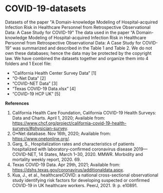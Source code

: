 # COVID-19-datasets
Datasets of the paper "A Domain-knowledge Modeling of Hospital-acquired Infection Risk in Healthcare Personnel from Retrospective Observational Data: A Case Study for COVID-19"
The data used in the paper “A Domain-knowledge Modeling of Hospital-acquired Infection Risk in Healthcare Personnel from Retrospective Observational Data: A Case Study for COVID-19” was summarized and described in the Table 1 and Table 2. We do not own these databases; hence the data may be protected by the copyright law. We have combined the datasets together and organize them into 4 folders and 1 Excel file:
+ “California Health Center Survey Data” [1]
+ “O-Net Data” [2]
+ “COVID-NET Data” [3]
+ “Texas COVID-19 Data.xlsx” [4]
+ “COVID-19 HCP UK” [5]

**References**

1.	California Health Care Foundation, California COVID-19 Health Surveys: Data and Charts. April 1, 2020; Available from: https://www.chcf.org/project/california-covid-19-health-surveys/#physician-survey.
2.	O*Net database. Nov 16th, 2020; Available from: https://www.onetonline.org/.
3.	Garg, S., Hospitalization rates and characteristics of patients hospitalized with laboratory-confirmed coronavirus disease 2019—COVID-NET, 14 States, March 1–30, 2020. MMWR. Morbidity and mortality weekly report, 2020. 69.
4.	Texas COVID-19 Data. Apr 29th, 2021; Available from: https://dshs.texas.gov/coronavirus/additionaldata.aspx.
5.	Kua, J., et al., healthcareCOVID: a national cross-sectional observational study identifying risk factors for developing suspected or confirmed COVID-19 in UK healthcare workers. PeerJ, 2021. 9: p. e10891.
